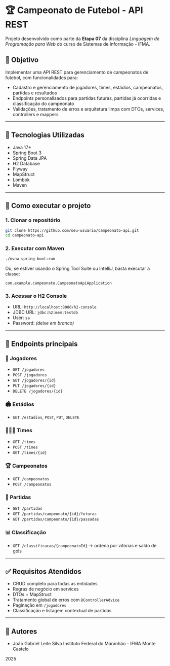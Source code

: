 # 🏆 Campeonato de Futebol - API REST

Projeto desenvolvido como parte da **Etapa 07** da disciplina *Linguagem de Programação para Web* do curso de Sistemas de Informação - IFMA.

## 🎯 Objetivo

Implementar uma API REST para gerenciamento de campeonatos de futebol, com funcionalidades para:

- Cadastro e gerenciamento de jogadores, times, estádios, campeonatos, partidas e resultados
- Endpoints personalizados para partidas futuras, partidas já ocorridas e classificação do campeonato
- Validações, tratamento de erros e arquitetura limpa com DTOs, services, controllers e mappers

---

## 🚀 Tecnologias Utilizadas

- Java 17+
- Spring Boot 3
- Spring Data JPA
- H2 Database
- Flyway
- MapStruct
- Lombok
- Maven

---

## 🧩 Como executar o projeto

### 1. Clonar o repositório

```bash
git clone https://github.com/seu-usuario/campeonato-api.git
cd campeonato-api
```

### 2. Executar com Maven

```bash
./mvnw spring-boot:run
```

Ou, se estiver usando o Spring Tool Suite ou IntelliJ, basta executar a classe:

```
com.example.campeonato.CampeonatoApiApplication
```

### 3. Acessar o H2 Console

- URL: `http://localhost:8080/h2-console`
- JDBC URL: `jdbc:h2:mem:testdb`
- User: `sa`
- Password: *(deixe em branco)*

---

## 📌 Endpoints principais

### 🧍 Jogadores

- `GET /jogadores`
- `POST /jogadores`
- `GET /jogadores/{id}`
- `PUT /jogadores/{id}`
- `DELETE /jogadores/{id}`

### 🏟 Estádios

- `GET /estadios`, `POST`, `PUT`, `DELETE`

### 🧑‍🤝‍🧑 Times

- `GET /times`
- `POST /times`
- `GET /times/{id}`

### 🏆 Campeonatos

- `GET /campeonatos`
- `POST /campeonatos`

### 📅 Partidas

- `GET /partidas`
- `GET /partidas/campeonato/{id}/futuras`
- `GET /partidas/campeonato/{id}/passadas`

### 📊 Classificação

- `GET /classificacao/{campeonatoId}` → ordena por vitórias e saldo de gols

---

## ✅ Requisitos Atendidos

- CRUD completo para todas as entidades
- Regras de negócio em services
- DTOs + MapStruct
- Tratamento global de erros com `@ControllerAdvice`
- Paginação em `/jogadores`
- Classificação e listagem contextual de partidas

---

## 📝 Autores

- João Gabriel Leite Silva
Instituto Federal do Maranhão - IFMA Monte Castelo

2025
